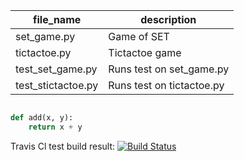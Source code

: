 | file_name     | description  |
| ------------- |-------------|
| set_game.py      | Game of SET |
| tictactoe.py     | Tictactoe game|  
| test_set_game.py  | Runs test on  set_game.py|
| test_stictactoe.py  | Runs test on  tictactoe.py|

```python

def add(x, y):
    return x + y
```
Travis Cl test build result:
[![Build Status](https://travis-ci.org/KznRkjp/tests.svg?branch=master)](https://travis-ci.org/KznRkjp/tests)
